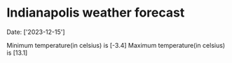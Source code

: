 # Indianapolis weather forecast 
Date: ['2023-12-15'] 

Minimum temperature(in celsius) is [-3.4] 
Maximum temperature(in celsius) is [13.1]